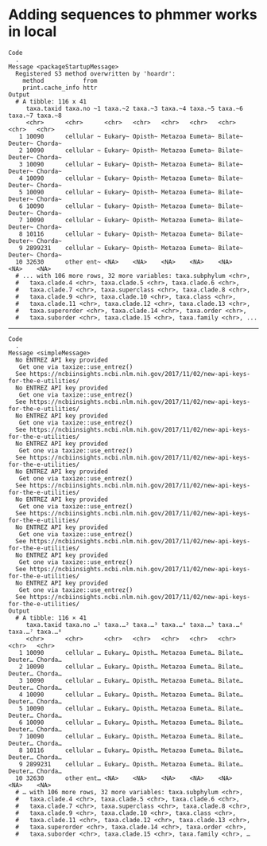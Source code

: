 # Adding sequences to phmmer works in local

    Code
      .
    Message <packageStartupMessage>
      Registered S3 method overwritten by 'hoardr':
        method           from
        print.cache_info httr
    Output
      # A tibble: 116 x 41
         taxa.taxid taxa.no ~1 taxa.~2 taxa.~3 taxa.~4 taxa.~5 taxa.~6 taxa.~7 taxa.~8
         <chr>      <chr>      <chr>   <chr>   <chr>   <chr>   <chr>   <chr>   <chr>  
       1 10090      cellular ~ Eukary~ Opisth~ Metazoa Eumeta~ Bilate~ Deuter~ Chorda~
       2 10090      cellular ~ Eukary~ Opisth~ Metazoa Eumeta~ Bilate~ Deuter~ Chorda~
       3 10090      cellular ~ Eukary~ Opisth~ Metazoa Eumeta~ Bilate~ Deuter~ Chorda~
       4 10090      cellular ~ Eukary~ Opisth~ Metazoa Eumeta~ Bilate~ Deuter~ Chorda~
       5 10090      cellular ~ Eukary~ Opisth~ Metazoa Eumeta~ Bilate~ Deuter~ Chorda~
       6 10090      cellular ~ Eukary~ Opisth~ Metazoa Eumeta~ Bilate~ Deuter~ Chorda~
       7 10090      cellular ~ Eukary~ Opisth~ Metazoa Eumeta~ Bilate~ Deuter~ Chorda~
       8 10116      cellular ~ Eukary~ Opisth~ Metazoa Eumeta~ Bilate~ Deuter~ Chorda~
       9 2899231    cellular ~ Eukary~ Opisth~ Metazoa Eumeta~ Bilate~ Deuter~ Chorda~
      10 32630      other ent~ <NA>    <NA>    <NA>    <NA>    <NA>    <NA>    <NA>   
      # ... with 106 more rows, 32 more variables: taxa.subphylum <chr>,
      #   taxa.clade.4 <chr>, taxa.clade.5 <chr>, taxa.clade.6 <chr>,
      #   taxa.clade.7 <chr>, taxa.superclass <chr>, taxa.clade.8 <chr>,
      #   taxa.clade.9 <chr>, taxa.clade.10 <chr>, taxa.class <chr>,
      #   taxa.clade.11 <chr>, taxa.clade.12 <chr>, taxa.clade.13 <chr>,
      #   taxa.superorder <chr>, taxa.clade.14 <chr>, taxa.order <chr>,
      #   taxa.suborder <chr>, taxa.clade.15 <chr>, taxa.family <chr>, ...

---

    Code
      .
    Message <simpleMessage>
      No ENTREZ API key provided
       Get one via taxize::use_entrez()
      See https://ncbiinsights.ncbi.nlm.nih.gov/2017/11/02/new-api-keys-for-the-e-utilities/
      No ENTREZ API key provided
       Get one via taxize::use_entrez()
      See https://ncbiinsights.ncbi.nlm.nih.gov/2017/11/02/new-api-keys-for-the-e-utilities/
      No ENTREZ API key provided
       Get one via taxize::use_entrez()
      See https://ncbiinsights.ncbi.nlm.nih.gov/2017/11/02/new-api-keys-for-the-e-utilities/
      No ENTREZ API key provided
       Get one via taxize::use_entrez()
      See https://ncbiinsights.ncbi.nlm.nih.gov/2017/11/02/new-api-keys-for-the-e-utilities/
      No ENTREZ API key provided
       Get one via taxize::use_entrez()
      See https://ncbiinsights.ncbi.nlm.nih.gov/2017/11/02/new-api-keys-for-the-e-utilities/
      No ENTREZ API key provided
       Get one via taxize::use_entrez()
      See https://ncbiinsights.ncbi.nlm.nih.gov/2017/11/02/new-api-keys-for-the-e-utilities/
      No ENTREZ API key provided
       Get one via taxize::use_entrez()
      See https://ncbiinsights.ncbi.nlm.nih.gov/2017/11/02/new-api-keys-for-the-e-utilities/
      No ENTREZ API key provided
       Get one via taxize::use_entrez()
      See https://ncbiinsights.ncbi.nlm.nih.gov/2017/11/02/new-api-keys-for-the-e-utilities/
      No ENTREZ API key provided
       Get one via taxize::use_entrez()
      See https://ncbiinsights.ncbi.nlm.nih.gov/2017/11/02/new-api-keys-for-the-e-utilities/
    Output
      # A tibble: 116 × 41
         taxa.taxid taxa.no …¹ taxa.…² taxa.…³ taxa.…⁴ taxa.…⁵ taxa.…⁶ taxa.…⁷ taxa.…⁸
         <chr>      <chr>      <chr>   <chr>   <chr>   <chr>   <chr>   <chr>   <chr>  
       1 10090      cellular … Eukary… Opisth… Metazoa Eumeta… Bilate… Deuter… Chorda…
       2 10090      cellular … Eukary… Opisth… Metazoa Eumeta… Bilate… Deuter… Chorda…
       3 10090      cellular … Eukary… Opisth… Metazoa Eumeta… Bilate… Deuter… Chorda…
       4 10090      cellular … Eukary… Opisth… Metazoa Eumeta… Bilate… Deuter… Chorda…
       5 10090      cellular … Eukary… Opisth… Metazoa Eumeta… Bilate… Deuter… Chorda…
       6 10090      cellular … Eukary… Opisth… Metazoa Eumeta… Bilate… Deuter… Chorda…
       7 10090      cellular … Eukary… Opisth… Metazoa Eumeta… Bilate… Deuter… Chorda…
       8 10116      cellular … Eukary… Opisth… Metazoa Eumeta… Bilate… Deuter… Chorda…
       9 2899231    cellular … Eukary… Opisth… Metazoa Eumeta… Bilate… Deuter… Chorda…
      10 32630      other ent… <NA>    <NA>    <NA>    <NA>    <NA>    <NA>    <NA>   
      # … with 106 more rows, 32 more variables: taxa.subphylum <chr>,
      #   taxa.clade.4 <chr>, taxa.clade.5 <chr>, taxa.clade.6 <chr>,
      #   taxa.clade.7 <chr>, taxa.superclass <chr>, taxa.clade.8 <chr>,
      #   taxa.clade.9 <chr>, taxa.clade.10 <chr>, taxa.class <chr>,
      #   taxa.clade.11 <chr>, taxa.clade.12 <chr>, taxa.clade.13 <chr>,
      #   taxa.superorder <chr>, taxa.clade.14 <chr>, taxa.order <chr>,
      #   taxa.suborder <chr>, taxa.clade.15 <chr>, taxa.family <chr>, …

